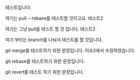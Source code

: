 테스트입니다.

여기는 pull --rebase를 테스트할 것이고요. 테스트2

여기는 그냥 pull을 테스트 할 것 입니다. 테스트2

여기 부터는 branch를 나눠서 테스트를 할 것입니다.

git merge를 테스트하기 위한 문장입니다. 이슈2에서 수정하였습니다.

git rebase를 테스트하기 위한 문장입니다.

git revert를 테스트 하기 위한 문장입니다.
